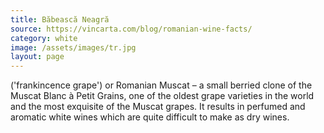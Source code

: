 ```yaml
---
title: Băbească Neagră
source: https://vincarta.com/blog/romanian-wine-facts/
category: white
image: /assets/images/tr.jpg
layout: page
---
```

('frankincence grape') or Romanian Muscat – a small berried clone of the Muscat Blanc à Petit Grains, one of the oldest grape varieties in the world and the most exquisite of the Muscat grapes. It results in perfumed and aromatic white wines which are quite difficult to make as dry wines.
